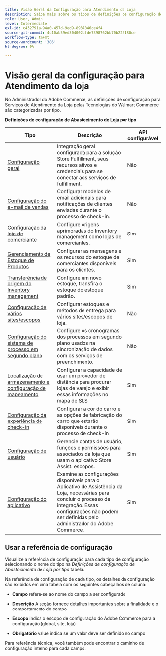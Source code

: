 ```yaml
---
title: Visão Geral da Configuração para Atendimento da Loja
description: Saiba mais sobre os tipos de definições de configuração de Administrador disponíveis para personalizar os recursos de preenchimento estendido fornecidos pela solução Store Fulfillment e forneça um link para as instruções de conclusão da configuração.
role: User, Admin
level: Intermediate
exl-id: c432791a-94a0-457d-9ed9-8937846ce4f4
source-git-commit: 4c10ab59ed304002cfde7398762bb70b223180ce
workflow-type: tm+mt
source-wordcount: '386'
ht-degree: 0%

---
```


# Visão geral da configuração para Atendimento da loja

No Administrador do Adobe Commerce, as definições de configuração para Serviços de Atendimento da Loja pelas Tecnologias do Walmart Commerce são categorizadas por tipo.

**Definições de configuração de Abastecimento de Loja por tipo**

| **Tipo** | **Descrição** | **API configurável** |
|--------------------------------------------------------------------------|--------------------------------------------------------------------------------------------------------------------------------------------------------------------------|----------------------|
| [Configuração geral](enable-general.md) | Integração geral configurada para a solução Store Fulfillment, seus recursos ativos e credenciais para se conectar aos serviços de fulfillment. | Não |
| [Configuração do e-mail de vendas](sales-emails.md) | Configurar modelos de email adicionais para notificações de clientes enviadas durante o processo de check-in. | Não |
| [Configuração da loja de comerciante](merchant-store-configuration.md) | Configure origens aprimoradas do Inventory management como lojas de comerciantes. | Sim |
| [Gerenciamento de Estoque de Produtos](product-stock.md) | Configurar as mensagens e os recursos do estoque de comerciantes disponíveis para os clientes. | Sim |
| [Transferência de origem do Inventory management](inventory-stock-transfer.md) | Configure um novo estoque, transfira o estoque do estoque padrão. | Sim |
| [Configuração de vários sites/escopos](multi-site-and-scope-config.md) | Configurar estoques e métodos de entrega para vários sites/escopos de loja. | Não |
| [Configuração do sistema de processo em segundo plano](background-processes.md) | Configure os cronogramas dos processos em segundo plano usados na sincronização de dados com os serviços de preenchimento. | Não |
| [Localização de armazenamento e configuração de mapeamento](store-location-map-provider-setup.md) | Configurar a capacidade de usar um provedor de distância para procurar lojas de varejo e exibir essas informações no mapa de SLS | Sim |
| [Configuração da experiência de check-in](check-in-experience-setup.md) | Configurar a cor do carro e as opções de fabricação do carro que estarão disponíveis durante o processo de check-in | Sim |
| [Configuração de usuário](user-setup.md) | Gerencie contas de usuário, funções e permissões para associados da loja que usam o aplicativo Store Assist. escopos. | Sim |
| [Configuração do aplicativo](app-setup.md) | Examine as configurações disponíveis para o Aplicativo de Assistência da Loja, necessárias para concluir o processo de integração. Essas configurações não podem ser definidas pelo administrador do Adobe Commerce. | Sim |

## Usar a referência de configuração

Visualize a referência de configuração para cada tipo de configuração selecionando o nome do tipo na _Definições de configuração de Abastecimento de Loja por tipo_ tabela.

Na referência de configuração de cada tipo, os detalhes da configuração são exibidos em uma tabela com os seguintes cabeçalhos de coluna:

- **Campo** refere-se ao nome do campo a ser configurado

- **Descrição** A seção fornece detalhes importantes sobre a finalidade e o comportamento do campo

- **Escopo** indica o escopo de configuração do Adobe Commerce para a configuração (global, site, loja)

- **Obrigatório** value indica se um valor deve ser definido no campo

Para referência técnica, você também pode encontrar o caminho de configuração interno para cada campo.

